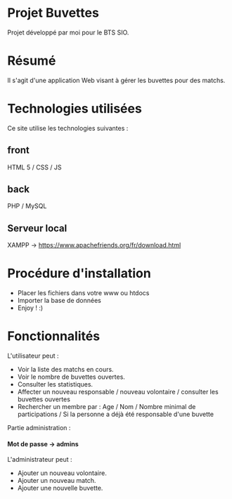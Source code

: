 # Projet Buvettes
Projet développé par moi pour le BTS SIO.
# Résumé
Il s'agit d'une application Web visant à gérer les buvettes pour des matchs. 
# Technologies utilisées
Ce site utilise les technologies suivantes :

## front ##
HTML 5 / CSS / JS

## back ##
PHP / MySQL

## Serveur local ##
XAMPP -> https://www.apachefriends.org/fr/download.html

# Procédure d'installation

* Placer les fichiers dans votre www ou htdocs
* Importer la base de données
* Enjoy ! :)

# Fonctionnalités
L'utilisateur peut :
 * Voir la liste des matchs en cours.
 * Voir le nombre de buvettes ouvertes.
 * Consulter les statistiques.
 * Affecter un nouveau responsable / nouveau volontaire / consulter les buvettes ouvertes
 * Rechercher un membre par : Age  / Nom / Nombre minimal de participations / Si la personne a déjà été responsable d'une buvette
 
 Partie administration :
 #### Mot de passe -> admins
 L'administrateur peut :
 * Ajouter un nouveau volontaire.
 * Ajouter un nouveau match.
 * Ajouter une nouvelle buvette.

